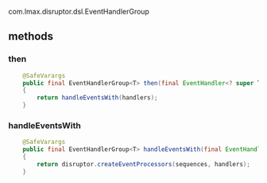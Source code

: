 com.lmax.disruptor.dsl.EventHandlerGroup

## methods

### then
```java
    @SafeVarargs
    public final EventHandlerGroup<T> then(final EventHandler<? super T>... handlers)
    {
        return handleEventsWith(handlers);
    }
```

### handleEventsWith
```java
    @SafeVarargs
    public final EventHandlerGroup<T> handleEventsWith(final EventHandler<? super T>... handlers)
    {
        return disruptor.createEventProcessors(sequences, handlers);
    }
```